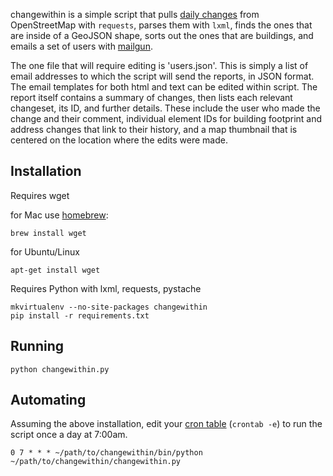 changewithin is a simple script that pulls [daily changes](http://planet.openstreetmap.org/)
from OpenStreetMap with `requests`, parses them with `lxml`, finds the ones that are inside
of a GeoJSON shape, sorts out the ones that are buildings, and emails a set of users
with [mailgun](http://www.mailgun.com/).

The one file that will require editing is 'users.json'. This is simply a list of email addresses to which the script will send the reports, in JSON format. The email templates for both html and text can be edited within script. The report itself contains a summary of changes, then lists each relevant changeset, its ID, and further details. These include the user who made the change and their comment, individual element IDs for building footprint and address changes that link to their history, and a map thumbnail that is centered on the location where the edits were made.

## Installation

Requires wget

for Mac use [homebrew](http://brew.sh/):

    brew install wget

for Ubuntu/Linux

    apt-get install wget

Requires Python with lxml, requests, pystache

    mkvirtualenv --no-site-packages changewithin
    pip install -r requirements.txt

## Running

    python changewithin.py

## Automating

Assuming the above installation, edit your [cron table](https://en.wikipedia.org/wiki/Cron) (`crontab -e`) to run the script once a day at 7:00am.

    0 7 * * * ~/path/to/changewithin/bin/python ~/path/to/changewithin/changewithin.py

